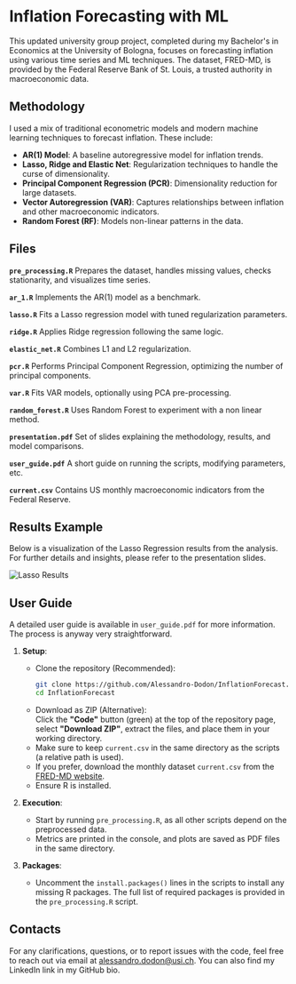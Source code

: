 # Inflation Forecasting with ML

This updated university group project, completed during my Bachelor's in Economics at the University of Bologna, focuses on forecasting inflation using various time series and ML techniques. The dataset, FRED-MD, is provided by the Federal Reserve Bank of St. Louis, a trusted authority in macroeconomic data.

## Methodology

I used a mix of traditional econometric models and modern machine learning techniques to forecast inflation. These include:

- **AR(1) Model**: A baseline autoregressive model for inflation trends.
- **Lasso, Ridge and Elastic Net**: Regularization techniques to handle the curse of dimensionality.
- **Principal Component Regression (PCR)**: Dimensionality reduction for large datasets.
- **Vector Autoregression (VAR)**: Captures relationships between inflation and other macroeconomic indicators.
- **Random Forest (RF)**: Models non-linear patterns in the data.

## Files

**`pre_processing.R`** Prepares the dataset, handles missing values, checks stationarity, and visualizes time series.

**`ar_1.R`** Implements the AR(1) model as a benchmark.

**`lasso.R`** Fits a Lasso regression model with tuned regularization parameters.

**`ridge.R`** Applies Ridge regression following the same logic.

**`elastic_net.R`** Combines L1 and L2 regularization.

**`pcr.R`** Performs Principal Component Regression, optimizing the number of principal components.

**`var.R`** Fits VAR models, optionally using PCA pre-processing.

**`random_forest.R`** Uses Random Forest to experiment with a non linear method.

**`presentation.pdf`** Set of slides explaining the methodology, results, and model comparisons.

**`user_guide.pdf`** A short guide on running the scripts, modifying parameters, etc.

**`current.csv`** Contains US monthly macroeconomic indicators from the Federal Reserve.


## Results Example

Below is a visualization of the Lasso Regression results from the analysis. For further details and insights, please refer to the presentation slides.

![Lasso Results](LassoResults.png)


## User Guide

A detailed user guide is available in `user_guide.pdf` for more information. The process is anyway very straightforward.

1. **Setup**:
   - Clone the repository (Recommended):  
     ```bash
     git clone https://github.com/Alessandro-Dodon/InflationForecast.git
     cd InflationForecast
     ```
   - Download as ZIP (Alternative):  
     Click the **"Code"** button (green) at the top of the repository page, select **"Download ZIP"**, extract the files, and place them in your working directory.  
   - Make sure to keep `current.csv` in the same directory as the scripts (a relative path is used).  
   - If you prefer, download the monthly dataset `current.csv` from the [FRED-MD website](https://www.stlouisfed.org/research/economists/mccracken/fred-databases).
   - Ensure R is installed.

2. **Execution**:
   - Start by running `pre_processing.R`, as all other scripts depend on the preprocessed data.
   - Metrics are printed in the console, and plots are saved as PDF files in the same directory.

3. **Packages**:
   - Uncomment the `install.packages()` lines in the scripts to install any missing R packages. The full list of required packages is provided in the `pre_processing.R` script.

## Contacts
For any clarifications, questions, or to report issues with the code, feel free to reach out via email at alessandro.dodon@usi.ch. You can also find my LinkedIn link in my GitHub bio.

